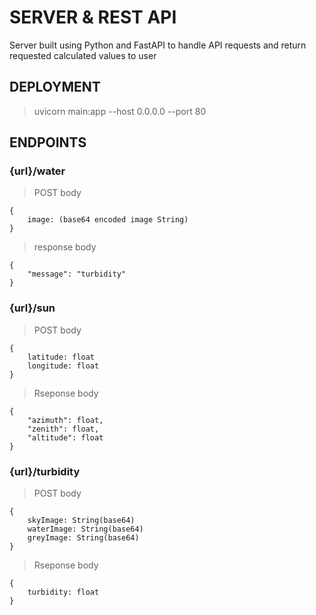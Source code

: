 # SERVER & REST API
Server built using Python and FastAPI to handle API requests and return requested calculated values to user


## DEPLOYMENT

> uvicorn main:app --host 0.0.0.0 --port 80


## ENDPOINTS

### **{url}/water**

> POST body
```
{
    image: (base64 encoded image String)
}
```

> response body
```
{
    "message": "turbidity"
}
```
### **{url}/sun**

> POST body
```
{
    latitude: float
    longitude: float
}
```

> Rseponse body
```
{
    "azimuth": float,
    "zenith": float,
    "altitude": float
}
```

### **{url}/turbidity**

> POST body
```
{
    skyImage: String(base64)
    waterImage: String(base64)
    greyImage: String(base64)
}
```

> Rseponse body
```
{
    turbidity: float
}
```